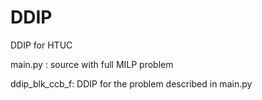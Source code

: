 # DDIP

DDIP for HTUC

main.py : source with full MILP problem

ddip_blk_ccb_f: DDIP for the problem described in main.py 
